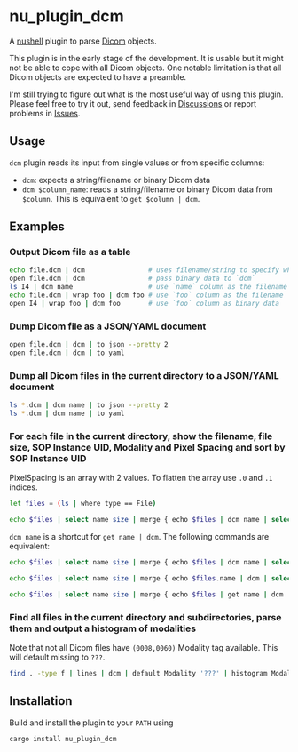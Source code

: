 # nu_plugin_dcm

A [nushell](https://www.nushell.sh/) plugin to parse [Dicom](https://en.wikipedia.org/wiki/DICOM) objects.

This plugin is in the early stage of the development. It is usable but it might not be able to cope
with all Dicom objects. One notable limitation is that all Dicom objects are expected to have a preamble.

I'm still trying to figure out what is the most useful way of using this plugin. Please feel free to try it out, send feedback in [Discussions](https://github.com/realcundo/nu_plugin_dcm/discussions) or report problems in [Issues](https://github.com/realcundo/nu_plugin_dcm/issues).

## Usage
`dcm` plugin reads its input from single values or from specific columns:
- `dcm`: expects a string/filename or binary Dicom data
- `dcm $column_name`: reads a string/filename or binary Dicom data from `$column`. This is
  equivalent to `get $column | dcm`.


## Examples

### Output Dicom file as a table
```sh
echo file.dcm | dcm                # uses filename/string to specify which file to open
open file.dcm | dcm                # pass binary data to `dcm`
ls I4 | dcm name                   # use `name` column as the filename
echo file.dcm | wrap foo | dcm foo # use `foo` column as the filename
open I4 | wrap foo | dcm foo       # use `foo` column as binary data
```

### Dump Dicom file as a JSON/YAML document
```sh
open file.dcm | dcm | to json --pretty 2
open file.dcm | dcm | to yaml
```

### Dump all Dicom files in the current directory to a JSON/YAML document
```sh
ls *.dcm | dcm name | to json --pretty 2
ls *.dcm | dcm name | to yaml
```

### For each file in the current directory, show the filename, file size, SOP Instance UID, Modality and Pixel Spacing and sort by SOP Instance UID
PixelSpacing is an array with 2 values. To flatten the array use `.0` and `.1` indices.
```sh
let files = (ls | where type == File)

echo $files | select name size | merge { echo $files | dcm name | select SOPInstanceUID Modality PixelSpacing.0 PixelSpacing.1 } | sort-by size
```

`dcm name` is a shortcut for `get name | dcm`. The following commands are equivalent:
```sh
echo $files | select name size | merge { echo $files | dcm name | select SOPInstanceUID Modality PixelSpacing.0 PixelSpacing.1 } | sort-by size

echo $files | select name size | merge { echo $files.name | dcm | select SOPInstanceUID Modality PixelSpacing.0 PixelSpacing.1 } | sort-by size

echo $files | select name size | merge { echo $files | get name | dcm | select SOPInstanceUID Modality PixelSpacing.0 PixelSpacing.1 } | sort-by size
```

### Find all files in the current directory and subdirectories, parse them and output a histogram of modalities

Note that not all Dicom files have `(0008,0060)` Modality tag available. This will default missing to `???`.
```sh
find . -type f | lines | dcm | default Modality '???' | histogram Modality
```


## Installation

Build and install the plugin to your `PATH` using
```sh
cargo install nu_plugin_dcm
```
